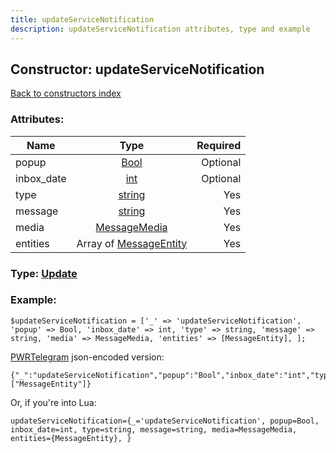```yaml
---
title: updateServiceNotification
description: updateServiceNotification attributes, type and example
---
```

## Constructor: updateServiceNotification  
[Back to constructors index](index.md)



### Attributes:

| Name     |    Type       | Required |
|----------|:-------------:|---------:|
|popup|[Bool](../types/Bool.md) | Optional|
|inbox\_date|[int](../types/int.md) | Optional|
|type|[string](../types/string.md) | Yes|
|message|[string](../types/string.md) | Yes|
|media|[MessageMedia](../types/MessageMedia.md) | Yes|
|entities|Array of [MessageEntity](../types/MessageEntity.md) | Yes|



### Type: [Update](../types/Update.md)


### Example:

```
$updateServiceNotification = ['_' => 'updateServiceNotification', 'popup' => Bool, 'inbox_date' => int, 'type' => string, 'message' => string, 'media' => MessageMedia, 'entities' => [MessageEntity], ];
```  

[PWRTelegram](https://pwrtelegram.xyz) json-encoded version:

```
{"_":"updateServiceNotification","popup":"Bool","inbox_date":"int","type":"string","message":"string","media":"MessageMedia","entities":["MessageEntity"]}
```


Or, if you're into Lua:  


```
updateServiceNotification={_='updateServiceNotification', popup=Bool, inbox_date=int, type=string, message=string, media=MessageMedia, entities={MessageEntity}, }

```


